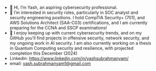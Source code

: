 - 👋 Hi, I’m Yash, an aspiring cybersecurity professional.
- 👀 I’m interested in security roles, particularly in SOC analyst and security engineering positions. I hold CompTIA Security+ (701), and AWS Solutions Architect (SAA-C03) certifications, and I am currently preparing for the CCNA and SSCP examinations!
- 🌱 I enjoy keeping up with current cybersecurity trends, and on my GitHub you'll find projects in offensive security, network security, and my ongoing work in AI security. I am also currently working on a thesis in Quantum Computing security and resilience, with projected completion this December (2024)
- Linkedin: https://www.linkedin.com/in/yashsubrahmanyam/
- email: yash.subrahmanyam1@gmail.com

<!---
yashsubrahmanyam/yashsubrahmanyam is a ✨ special ✨ repository because its `README.md` (this file) appears on your GitHub profile.
You can click the Preview link to take a look at your changes.
--->
